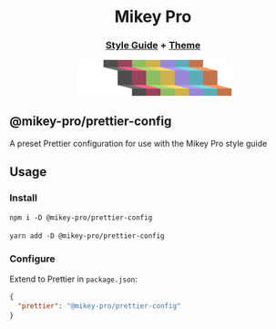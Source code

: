<div width="100%" align="center">

# **Mikey Pro**

### [Style Guide](https://github.com/mikey-pro/style-guide) + [Theme](https://github.com/mikey-pro/theme)

<a href="https://github.com/mikey-pro">
  <img src="mikey-pro-logo.png" style="width: 275px" />
</a>

<br />

</div>

## **@mikey-pro/prettier-config**

A preset Prettier configuration for use with the Mikey Pro style guide

## Usage

### Install

```shell
npm i -D @mikey-pro/prettier-config

yarn add -D @mikey-pro/prettier-config
```

### Configure

Extend to Prettier in `package.json`:

```json
{
  "prettier": "@mikey-pro/prettier-config"
}
```
